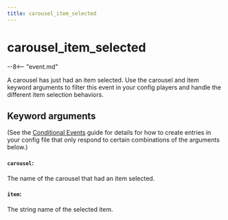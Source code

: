 ```yaml
---
title: carousel_item_selected
---
```


# carousel_item_selected


--8<-- "event.md"

A carousel has just had an item selected. Use the carousel and item
keyword arguments to filter this event in your config players and handle
the different item selection behaviors.

## Keyword arguments

(See the [Conditional Events](overview/conditional.md)
guide for details for how to create entries in your config file that
only respond to certain combinations of the arguments below.)

#### `carousel`:

The name of the carousel that had an item selected.

#### `item`:

The string name of the selected item.
